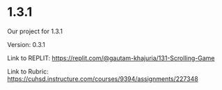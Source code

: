 # 1.3.1
Our project for 1.3.1

Version: 0.3.1

Link to REPLIT: https://replit.com/@gautam-khajuria/131-Scrolling-Game

Link to Rubric: https://cuhsd.instructure.com/courses/9394/assignments/227348
